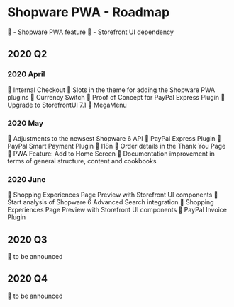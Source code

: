 # Shopware PWA - Roadmap

:blue_heart: - Shopware PWA feature
:green_heart: - Storefront UI dependency

## 2020 Q2 

### 2020 April

:blue_heart: Internal Checkout
:blue_heart: Slots in the theme for adding the Shopware PWA plugins
:blue_heart: Currency Switch
:blue_heart: Proof of Concept for PayPal Express Plugin
:green_heart: Upgrade to StorefrontUI 7.1
:green_heart: MegaMenu

### 2020 May

:blue_heart: Adjustments to the newsest Shopware 6 API
:blue_heart: PayPal Express Plugin
:blue_heart: PayPal Smart Payment Plugin
:blue_heart: I18n
:blue_heart: Order details in the Thank You Page
:blue_heart: PWA Feature: Add to Home Screen
:blue_heart: Documentation improvement in terms of general structure, content and cookbooks

### 2020 June

:blue_heart: Shopping Experiences Page Preview with Storefront UI components
:blue_heart: Start analysis of Shopware 6 Advanced Search integration
:blue_heart: Shopping Experiences Page Preview with Storefront UI components
:blue_heart: PayPal Invoice Plugin

## 2020 Q3

:blue_heart: to be announced

## 2020 Q4

:blue_heart: to be announced
